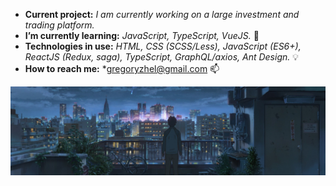 * **Current project:**
*I am currently working on a large investment and trading platform.*
* **I’m currently learning:**
*JavaScript, TypeScript, VueJS.* 🌱
* **Technologies in use:**
*HTML, CSS (SCSS/Less), JavaScript (ES6+), ReactJS (Redux, saga), TypeScript, GraphQL/axios, Ant Design.* 💡
* **How to reach me:** 
*gregoryzhel@gmail.com 📫

<img src="https://raw.githubusercontent.com/gzhel/gzhel/main/images/2.jpg">

<!--
**gzhel/gzhel** is a ✨ _special_ ✨ repository because its `README.md` (this file) appears on your GitHub profile.

Here are some ideas to get you started:

- 🔭 I’m currently working on ...
- 🌱 I’m currently learning ...
- 👯 I’m looking to collaborate on ...
- 🤔 I’m looking for help with ...
- 💬 Ask me about ...
- 📫 How to reach me: ...
- 😄 Pronouns: ...
- ⚡ Fun fact: ...
-->

